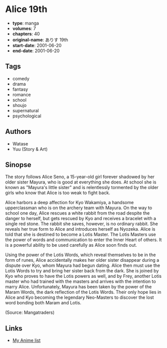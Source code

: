 # Alice 19th

-   **type**: manga
-   **volumes**: 7
-   **chapters**: 40
-   **original-name**: ありす 19th
-   **start-date**: 2001-06-20
-   **end-date**: 2001-06-20

## Tags

-   comedy
-   drama
-   fantasy
-   romance
-   school
-   shoujo
-   supernatural
-   psychological

## Authors

-   Watase
-   Yuu (Story & Art)

## Sinopse

The story follows Alice Seno, a 15-year-old girl forever shadowed by her older sister Mayura, who is good at everything she does. At school she is known as "Mayura's little sister" and is relentlessly tormented by the older girls who know that Alice is too weak to fight back.

Alice harbors a deep affection for Kyo Wakamiya, a handsome upperclassman who is on the archery team with Mayura. On the way to school one day, Alice rescues a white rabbit from the road despite the danger to herself, but gets rescued by Kyo and receives a bracelet with a single red stone. The rabbit she saves, however, is no ordinary rabbit. She reveals her true form to Alice and introduces herself as Nyozeka. Alice is told that she is destined to become a Lotis Master. The Lotis Masters use the power of words and communication to enter the Inner Heart of others. It is a powerful ability to be used carefully as Alice soon finds out.

Using the power of the Lotis Words, which reveal themselves to be in the form of runes, Alice accidentally makes her older sister disappear during a dispute over Kyo, whom Mayura had begun dating. Alice then must use the Lotis Words to try and bring her sister back from the dark. She is joined by Kyo who proves to have the Lotis powers as well, and by Frey, another Lotis master who had trained with the masters and arrives with the intention to marry Alice. Unfortunately, Mayura has been taken by the power of the Maram Words, the dark reflection of the Lotis Words. Their only hope lies in Alice and Kyo becoming the legendary Neo-Masters to discover the lost word bonding both Maram and Lotis.

(Source: Mangatraders)

## Links

-   [My Anime list](https://myanimelist.net/manga/77/Alice_19th)
